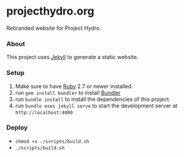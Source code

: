 
# projecthydro.org

Rebranded website for Project Hydro.

### About

This project uses [Jekyll](https://jekyllrb.com) to generate a static website.

### Setup
1. Make sure to have [Ruby](https://www.ruby-lang.org/en) 2.7 or newer installed.
2. run `gem install bundler` to install [Bundler](https://bundler.io)
3. run `bundle install` to install the dependencies of this project.
4. run `bundle exec jekyll serve` to start the development server at `http://localhost:4000`

### Deploy
* `chmod +x ./scripts/build.sh`
* `./scripts/build.sh`
